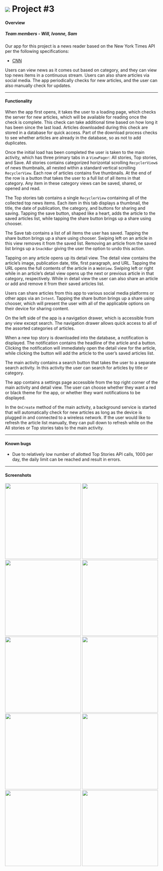 # ![](https://ga-dash.s3.amazonaws.com/production/assets/logo-9f88ae6c9c3871690e33280fcf557f33.png) Project #3

#### Overview

##### Team members - Will, Ivonne, Sam

Our app for this project is a news reader based on the New York Times API per the following specifications:

* [CNN](CNN)

Users can view news as it comes out based on category, and they can view top news items in a continuous stream. Users can also share articles via social media. The app periodically checks for new articles, and the user can also manually check for updates.

---

#### Functionality

When the app first opens, it takes the user to a loading page, which checks the server for new articles, which will be available for reading once the check is complete. This check can take additional time based on how long it has been since the last load. Articles downloaded during this check are stored in a database for quick access. Part of the download process checks to see whether articles are already in the database, so as not to add duplicates.

Once the initial load has been completed the user is taken to the main activity, which has three primary tabs in a `ViewPager`: All stories, Top stories, and Save. All stories contains categorized horizontal scrolling `RecyclerView`s of news thumbnails, all nested within a standard vertical scrolling `RecyclerView`. Each row of articles contains five thumbnails. At the end of the row is a button that takes the user to a full list of all items in that category. Any item in these category views can be saved, shared, or opened and read.

The Top stories tab contains a single `RecyclerView` containing all of the collected top news items. Each item in this tab displays a thumbnail, the title, the date of publication, the category, and buttons for sharing and saving. Tapping the save button, shaped like a heart, adds the article to the saved articles list, while tapping the share button brings up a share using chooser.

The Save tab contains a list of all items the user has saved. Tapping the share button brings up a share using chooser. Swiping left on an article in this view removes it from the saved list. Removing an article from the saved list brings up a `SnackBar` giving the user the option to undo this action.

Tapping on any article opens up its detail view. The detail view contains the article’s image, publication date, title, first paragraph, and URL. Tapping the URL opens the full contents of the article in a `WebView`. Swiping left or right while in an article’s detail view opens up the next or previous article in that category, respectively. While in detail view the user can also share an article or add and remove it from their saved articles list.

Users can share articles from this app to various social media platforms or other apps via an `Intent`. Tapping the share button brings up a share using chooser, which will present the user with all of the applicable options on their device for sharing content.

On the left side of the app is a navigation drawer, which is accessible from any view except search. The navigation drawer allows quick access to all of the assorted categories of articles.

When a new top story is downloaded into the database, a notification is displayed. The notification contains the headline of the article and a button. Clicking the notification will immediately open the detail view for the article, while clicking the button will add the article to the user’s saved articles list.

The main activity contains a search button that takes the user to a separate search activity. In this activity the user can search for articles by title or category.

The app contains a settings page accessible from the top right corner of the main activity and detail view. The user can choose whether they want a red or black theme for the app, or whether they want notifications to be displayed.

In the `OnCreate` method of the main activity, a background service is started that will automatically check for new articles as long as the device is plugged in and connected to a wireless network. If the user would like to refresh the article list manually, they can pull down to refresh while on the All stories or Top stories tabs to the main activity.

---

#### Known bugs

- Due to relatively low number of allotted Top Stories API calls, 1000 per day, the daily limit can be reached and result in errors.

---

#### Screenshots

<p align="center">
	<img src="screenshots/loading_page.jpg" width ="250"/>
	<img src="screenshots/all_stories.jpg" width ="250"/>
	<img src="screenshots/top_stories.jpg" width ="250"/>
	<img src="screenshots/saved_items.jpg" width ="250"/>
	<img src="screenshots/navigation_drawer.jpg" width ="250"/>
	<img src="screenshots/share_using.jpg" width ="250"/>
	<img src="screenshots/settings_page.jpg" width ="250"/>
	<img src="screenshots/dark_theme.jpg" width ="250"/>
	<img src="screenshots/category_view.jpg" width ="250"/>
	<img src="screenshots/search.jpg" width ="250"/>
</p>